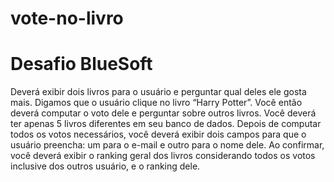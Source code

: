 vote-no-livro
=============

# Desafio BlueSoft

Deverá exibir dois livros para o usuário e perguntar qual deles ele gosta mais. Digamos que o usuário clique no livro “Harry Potter”. Você então deverá computar o voto dele e perguntar sobre outros livros.  Você deverá ter apenas 5 livros diferentes em seu banco de dados. Depois de computar todos os votos necessários, você deverá exibir dois campos para que o usuário preencha: um para o e-mail e outro para o nome dele. Ao confirmar, você deverá exibir o ranking geral dos livros considerando todos os votos inclusive dos outros usuário, e o ranking dele.